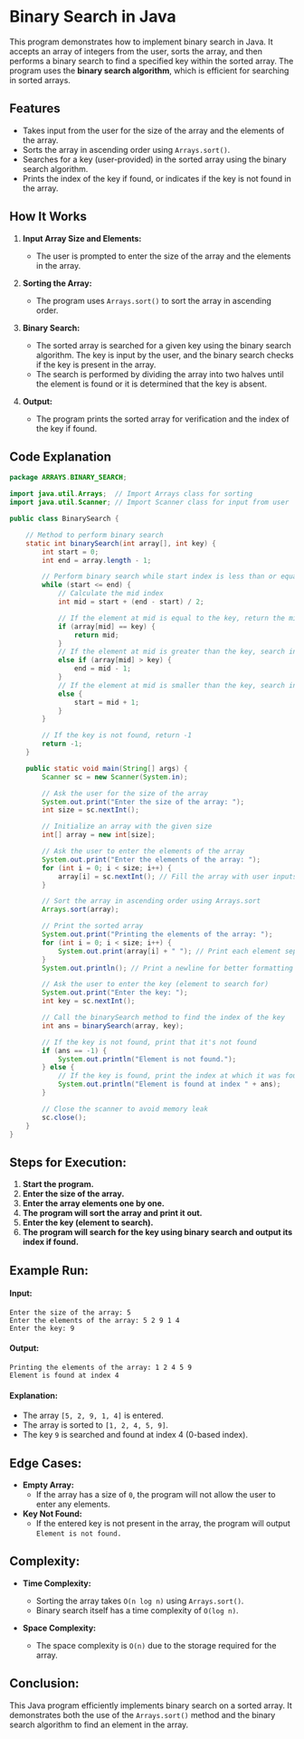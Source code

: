# Binary Search in Java

This program demonstrates how to implement binary search in Java. It accepts an array of integers from the user, sorts the array, and then performs a binary search to find a specified key within the sorted array. The program uses the **binary search algorithm**, which is efficient for searching in sorted arrays.

## **Features**

- Takes input from the user for the size of the array and the elements of the array.
- Sorts the array in ascending order using `Arrays.sort()`.
- Searches for a key (user-provided) in the sorted array using the binary search algorithm.
- Prints the index of the key if found, or indicates if the key is not found in the array.

## **How It Works**

1. **Input Array Size and Elements:**
   - The user is prompted to enter the size of the array and the elements in the array.
2. **Sorting the Array:**

   - The program uses `Arrays.sort()` to sort the array in ascending order.

3. **Binary Search:**

   - The sorted array is searched for a given key using the binary search algorithm. The key is input by the user, and the binary search checks if the key is present in the array.
   - The search is performed by dividing the array into two halves until the element is found or it is determined that the key is absent.

4. **Output:**
   - The program prints the sorted array for verification and the index of the key if found.

## **Code Explanation**

```java
package ARRAYS.BINARY_SEARCH;

import java.util.Arrays;  // Import Arrays class for sorting
import java.util.Scanner; // Import Scanner class for input from user

public class BinarySearch {

    // Method to perform binary search
    static int binarySearch(int array[], int key) {
        int start = 0;
        int end = array.length - 1;

        // Perform binary search while start index is less than or equal to the end index
        while (start <= end) {
            // Calculate the mid index
            int mid = start + (end - start) / 2;

            // If the element at mid is equal to the key, return the mid index
            if (array[mid] == key) {
                return mid;
            }
            // If the element at mid is greater than the key, search in the left half
            else if (array[mid] > key) {
                end = mid - 1;
            }
            // If the element at mid is smaller than the key, search in the right half
            else {
                start = mid + 1;
            }
        }

        // If the key is not found, return -1
        return -1;
    }

    public static void main(String[] args) {
        Scanner sc = new Scanner(System.in);

        // Ask the user for the size of the array
        System.out.print("Enter the size of the array: ");
        int size = sc.nextInt();

        // Initialize an array with the given size
        int[] array = new int[size];

        // Ask the user to enter the elements of the array
        System.out.print("Enter the elements of the array: ");
        for (int i = 0; i < size; i++) {
            array[i] = sc.nextInt(); // Fill the array with user inputs
        }

        // Sort the array in ascending order using Arrays.sort
        Arrays.sort(array);

        // Print the sorted array
        System.out.print("Printing the elements of the array: ");
        for (int i = 0; i < size; i++) {
            System.out.print(array[i] + " "); // Print each element separated by a space
        }
        System.out.println(); // Print a newline for better formatting

        // Ask the user to enter the key (element to search for)
        System.out.print("Enter the key: ");
        int key = sc.nextInt();

        // Call the binarySearch method to find the index of the key
        int ans = binarySearch(array, key);

        // If the key is not found, print that it's not found
        if (ans == -1) {
            System.out.println("Element is not found.");
        } else {
            // If the key is found, print the index at which it was found
            System.out.println("Element is found at index " + ans);
        }

        // Close the scanner to avoid memory leak
        sc.close();
    }
}
```

## **Steps for Execution:**

1. **Start the program.**
2. **Enter the size of the array.**
3. **Enter the array elements one by one.**
4. **The program will sort the array and print it out.**
5. **Enter the key (element to search).**
6. **The program will search for the key using binary search and output its index if found.**

## **Example Run:**

#### Input:

```
Enter the size of the array: 5
Enter the elements of the array: 5 2 9 1 4
Enter the key: 9
```

#### Output:

```
Printing the elements of the array: 1 2 4 5 9
Element is found at index 4
```

#### Explanation:

- The array `[5, 2, 9, 1, 4]` is entered.
- The array is sorted to `[1, 2, 4, 5, 9]`.
- The key `9` is searched and found at index 4 (0-based index).

## **Edge Cases:**

- **Empty Array:**
  - If the array has a size of `0`, the program will not allow the user to enter any elements.
- **Key Not Found:**
  - If the entered key is not present in the array, the program will output `Element is not found.`

## **Complexity:**

- **Time Complexity:**

  - Sorting the array takes `O(n log n)` using `Arrays.sort()`.
  - Binary search itself has a time complexity of `O(log n)`.

- **Space Complexity:**
  - The space complexity is `O(n)` due to the storage required for the array.

## **Conclusion:**

This Java program efficiently implements binary search on a sorted array. It demonstrates both the use of the `Arrays.sort()` method and the binary search algorithm to find an element in the array.
